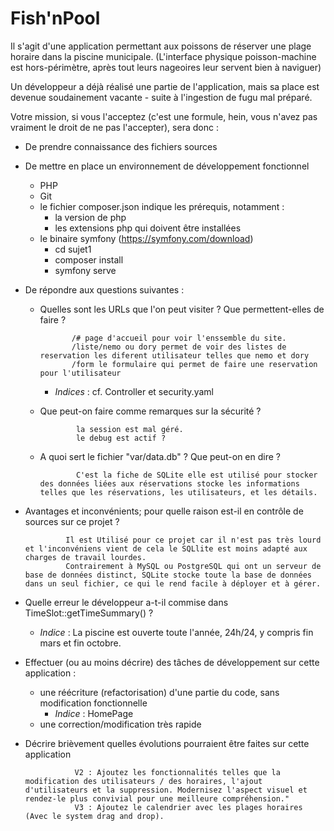 # Fish'nPool

Il s'agit d'une application permettant aux poissons de réserver une plage horaire dans la piscine municipale.
(L'interface physique poisson-machine est hors-périmètre, après tout leurs nageoires leur servent bien à naviguer)

Un développeur a déjà réalisé une partie de l'application, mais sa place est devenue soudainement vacante - suite à l'ingestion de fugu mal préparé.

Votre mission, si vous l'acceptez (c'est une formule, hein, vous n'avez pas vraiment le droit de ne pas l'accepter), sera donc :
* De prendre connaissance des fichiers sources
* De mettre en place un environnement de développement fonctionnel
  * PHP
  * Git
  * le fichier composer.json indique les prérequis, notamment :
    * la version de php
    * les extensions php qui doivent être installées
  * le binaire symfony (https://symfony.com/download)
    * cd sujet1
    * composer install
    * symfony serve
    
* De répondre aux questions suivantes :
  * Quelles sont les URLs que l'on peut visiter ? Que permettent-elles de faire ?

               /# page d'accueil pour voir l'enssemble du site.
               /liste/nemo ou dory permet de voir des listes de reservation les diferent utilisateur telles que nemo et dory
               /form le formulaire qui permet de faire une reservation pour l'utilisateur
    * _Indices_ : cf. Controller et security.yaml
  * Que peut-on faire comme remarques sur la sécurité ?

                la session est mal géré. 
                le debug est actif ? 
  * A quoi sert le fichier "var/data.db" ? Que peut-on en dire ?
   
                C'est la fiche de SQLite elle est utilisé pour stocker des données liées aux réservations stocke les informations telles que les réservations, les utilisateurs, et les détails.

 * Avantages et inconvénients; pour quelle raison est-il en contrôle de sources sur ce projet ?

                Il est Utilisé pour ce projet car il n'est pas très lourd et l'inconvéniens vient de cela le SQLlite est moins adapté aux charges de travail lourdes.
                Contrairement à MySQL ou PostgreSQL qui ont un serveur de base de données distinct, SQLite stocke toute la base de données dans un seul fichier, ce qui le rend facile à déployer et à gérer.
        
  * Quelle erreur le développeur a-t-il commise dans TimeSlot::getTimeSummary() ?
    * _Indice_ : La piscine est ouverte toute l'année, 24h/24, y compris fin mars et fin octobre.

* Effectuer (ou au moins décrire) des tâches de développement sur cette application :
  * une réécriture (refactorisation) d'une partie du code, sans modification fonctionnelle
    * _Indice_ : HomePage
  * une correction/modification très rapide
   
* Décrire brièvement quelles évolutions pourraient être faites sur cette application

                 V2 : Ajoutez les fonctionnalités telles que la modification des utilisateurs / des horaires, l'ajout d'utilisateurs et la suppression. Modernisez l'aspect visuel et rendez-le plus convivial pour une meilleure compréhension." 
                 V3 : Ajoutez le calendrier avec les plages horaires (Avec le system drag and drop).
                 

